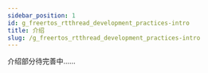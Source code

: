 ```yaml
---
sidebar_position: 1
id: g_freertos_rtthread_development_practices-intro
title: 介绍
slug: /g_freertos_rtthread_development_practices-intro
---
```


介绍部分待完善中......